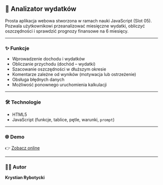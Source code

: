 ## 💼 Analizator wydatków  

Prosta aplikacja webowa stworzona w ramach nauki JavaScript (Slot 05).  
Pozwala użytkownikowi przeanalizować miesięczne wydatki, obliczyć oszczędności i sprawdzić prognozy finansowe na 6 miesięcy.

---

### ✨ Funkcje  
- Wprowadzenie dochodu i wydatków  
- Obliczanie przychodu (dochód – wydatki)  
- Szacowanie oszczędności w dłuższym okresie  
- Komentarze zależne od wyników (motywacja lub ostrzeżenie)  
- Obsługa błędnych danych  
- Możliwość ponownego uruchomienia kalkulacji  

---

### 🛠️ Technologie  
- HTML5  
- JavaScript (funkcje, tablice, pętle, warunki, `prompt`)  

---

### 🌐 Demo  
👉 [Zobacz online](https://rybotycki.github.io/analizator-wydatkow/)

---

### 👨‍💻 Autor  
**Krystian Rybotycki**
